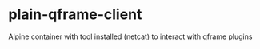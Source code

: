# plain-qframe-client
Alpine container with tool installed (netcat) to interact with qframe plugins
